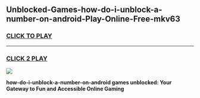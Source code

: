 
## Unblocked-Games-how-do-i-unblock-a-number-on-android-Play-Online-Free-mkv63
<h3>
<a href="https://premium76.site?title=how-do-i-unblock-a-number-on-android&ref=26A">CLICK TO PLAY</a></h3>
<hr>

<h3>
<a href="https://premium76.site?title=how-do-i-unblock-a-number-on-android&ref=26A">CLICK 2 PLAY</a>
  
</h3>

<a href="https://premium76.site?title=how-do-i-unblock-a-number-on-android&ref=26A"><img src="https://clearcache.store/games.png"></a>


**how-do-i-unblock-a-number-on-android games unblocked: Your Gateway to Fun and Accessible Online Gaming**
